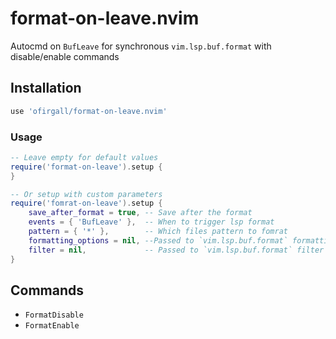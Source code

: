 # format-on-leave.nvim
Autocmd on `BufLeave` for synchronous `vim.lsp.buf.format` with disable/enable commands


## Installation
```lua
use 'ofirgall/format-on-leave.nvim'
```

### Usage
```lua
-- Leave empty for default values
require('format-on-leave').setup {
}

-- Or setup with custom parameters
require('fomrat-on-leave').setup {
	save_after_format = true, -- Save after the format
	events = { 'BufLeave' },  -- When to trigger lsp format
	pattern = { '*' },        -- Which files pattern to fomrat
	formatting_options = nil, --Passed to `vim.lsp.buf.format` formatting_options
	filter = nil,             -- Passed to `vim.lsp.buf.format` filter
}
```

## Commands
* `FormatDisable`
* `FormatEnable`
